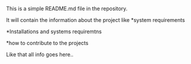 This is a simple README.md file in the repository.

It will contain the information about the project like
*system requirements

*Installations and systems requiremtns 

*how to contribute to the projects 

Like that all info goes here..
